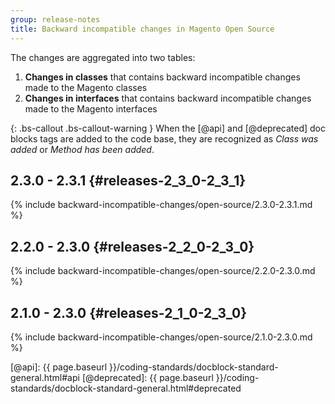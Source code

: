 ```yaml
---
group: release-notes
title: Backward incompatible changes in Magento Open Source
---
```


The changes are aggregated into two tables:

1. **Changes in classes** that contains backward incompatible changes made to the Magento classes
2. **Changes in interfaces** that contains backward incompatible changes made to the Magento interfaces

{: .bs-callout .bs-callout-warning }
When the [@api] and [@deprecated] doc blocks tags are added to the code base, they are recognized as _Class was added_ or _Method has been added_.

## 2.3.0 - 2.3.1 {#releases-2_3_0-2_3_1}

{% include backward-incompatible-changes/open-source/2.3.0-2.3.1.md %}

## 2.2.0 - 2.3.0 {#releases-2_2_0-2_3_0}

{% include backward-incompatible-changes/open-source/2.2.0-2.3.0.md %}

## 2.1.0 - 2.3.0 {#releases-2_1_0-2_3_0}

{% include backward-incompatible-changes/open-source/2.1.0-2.3.0.md %}

<!-- LINK DEFINITIONS -->

[@api]: {{ page.baseurl }}/coding-standards/docblock-standard-general.html#api
[@deprecated]: {{ page.baseurl }}/coding-standards/docblock-standard-general.html#deprecated